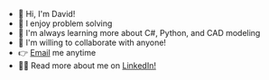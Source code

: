 - 👋 Hi, I'm David!
- 🧩 I enjoy problem solving
- 🧠 I'm always learning more about C#, Python, and CAD modeling
- 🤝 I'm willing to collaborate with anyone!
- 👉 <a href="mailto:davidyork1995@gmail.com">Email</a> me anytime
- 👨‍💼 Read more about me on <a href="https://www.linkedin.com/in/david-m-york/">LinkedIn!</a> 
